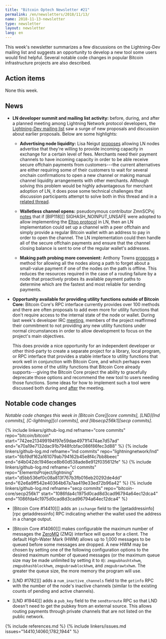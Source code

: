 ```yaml
---
title: "Bitcoin Optech Newsletter #21"
permalink: /en/newsletters/2018/11/13/
name: 2018-11-13-newsletter
type: newsletter
layout: newsletter
lang: en
---
```

This week's newsletter summarizes a few discussions on the Lightning-Dev
mailing list and suggests an opportunity to develop a new tool some
users would find helpful.  Several notable code changes in popular
Bitcoin infrastructure projects are also described.

## Action items

None this week.

## News

- **LN developer summit and mailing list activity:** before, during, and
  after a planned meeting among Lightning Network protocol developers,
  the [Lightning-Dev mailing list][] saw a surge of new proposals and
  discussion about earlier proposals.  Below are some highlights:

    - **Advertising node liquidity:** Lisa Neigut [proposes][neigut
      liquidity] allowing LN nodes advertise that they're willing to
      provide incoming capacity in exchange for a certain level of fees.
      Merchants need their payment channels to have incoming capacity in
      order to be able receive secure offchain payments from
      customers---the current alternatives are either requiring some of
      their customers to wait for several onchain confirmations to open
      a new channel or making manual channel liquidity arrangements with
      other merchants.  Although solving this problem would be highly
      advantageous for merchant adoption of LN, it does pose some
      technical challenges that discussion participants attempt to solve
      both in this thread and in a [related thread][zmn liquidity].

    - **Walletless channel opens:** pseudonymous contributor ZmnSCPxj
      [notes][walletless opens] that if [BIP118][]
      SIGHASH_NOINPUT_UNSAFE were adopted to allow implementing the
      [Eltoo protocol][] in LN, then an LN implementation could set up a
      channel with a peer offchain and simply provide a regular Bitcoin
      wallet with an address to pay in order to open the channel.  The
      LN implementation could then handle all of the secure offchain
      payments and ensure that the channel closing balance is sent to
      one of the regular wallet's addresses.

    - **Making path probing more convenient:** Anthony Towns
      [proposes][probe cancel] a method for allowing all the nodes along
      a path to forget about a small-value payment if one of the nodes
      on the path is offline.  This reduces the resources required in
      the case of a routing failure by a node that proactively probes
      its available payment paths to determine which are the fastest and
      most reliable for sending payments.

- **Opportunity available for providing utility functions outside of
  Bitcoin Core:** Bitcoin Core's RPC interface currently provides over
  100 methods and there are often proposals to add even more for utility
  functions that don't require access to the internal state of the node
  or wallet.  During last week's developer IRC [meeting][core dev
  meeting], members of the project reaffirmed their commitment to not
  providing any new utility functions under normal circumstances in
  order to allow development to focus on the project's main objectives.

    This does provide a nice opportunity for an independent developer or
    other third-party to create a separate project for a library, local
    program, or RPC interface that provides a stable interface to
    utility functions that work well in conjunction with Bitcoin Core,
    and which perhaps even provides some of the utility functions that
    Bitcoin Core already supports---giving the Bitcoin Core project the
    ability to gracefully deprecate those options and recommend the new
    tool to users needing those functions.  Some ideas for how to
    implement such a tool were discussed both during and [after][core
    dev log] the meeting.

## Notable code changes

*Notable code changes this week in [Bitcoin Core][core commits],
[LND][lnd commits], [C-lightning][cl commits], and [libsecp256k1][secp
commits].*

{% include linkers/github-log.md
  refname="core commits"
  repo="bitcoin/bitcoin"
  start="742ee213499194f97e59dae4971f1474ae7d57ad"
  end="e70a19e7132dac91b7948fcbfac086f86fec3d88"
%}
{% include linkers/github-log.md
  refname="lnd commits"
  repo="lightningnetwork/lnd"
  start="6b19df162a161079ab794162b45e8f4c7bb8beec"
  end="d4b042dc1946ece8b60d538ade8e912f035612fe"
%}
{% include linkers/github-log.md
  refname="cl commits"
  repo="ElementsProject/lightning"
  start="d5bb536ef0c08a813f767b3fb016eb20292de4dd"
  end="62e6a9ff542e40364b67a7aa419e33ed72b96a42"
%}
{% include linkers/github-log.md
  refname="secp commits"
  repo="bitcoin-core/secp256k1"
  start="1086fda4c1975d0cad8d3cad96794a64ec12dca4"
  end="1086fda4c1975d0cad8d3cad96794a64ec12dca4"
%}

- [Bitcoin Core #14410][] adds an `ischange` field to the
  [getaddressinfo][rpc getaddressinfo] RPC indicating whether the wallet
  used the address in a change output.

- [Bitcoin Core #14060][] makes configurable the maximum number of
  messages the [ZeroMQ][] (ZMQ) interface will queue for a client.  The
  default High-Water Mark (HWM) allows up to 1,000 messages to be queued
  before some messages are dropped.  A new HWM may be chosen by setting
  one of the following configuration options to the desired maximum
  number of queued messages (or the maximum queue size may be made
  unlimited by setting it to `0`): `zmqpubhashtxhwm`,
  `zmqpubhashblockhwm`, `zmqpubrawblockhwm`, and `zmqpubrawtxhwm`.
  The greater the queue size, the more memory the program will use.

- [LND #1782][] adds a `num_inactive_channels` field to the `getinfo` RPC
  with the number of the node's inactive channels (similar to the
  existing counts of pending and active channels).

- [LND #1944][] adds a `pub_key` field to the `sendtoroute` RPC so that
  LND doesn't need to get the pubkey from an external source.  This
  allows routing payments through private channels that are not listed
  on the public network.

{% include references.md %}
{% include linkers/issues.md issues="14410,14060,1782,1944" %}

[lightning-dev mailing list]: https://lists.linuxfoundation.org/mailman/listinfo/lightning-dev
[neigut liquidity]: https://lists.linuxfoundation.org/pipermail/lightning-dev/2018-November/001532.html
[zmn liquidity]: https://lists.linuxfoundation.org/pipermail/lightning-dev/2018-November/001555.html
[walletless opens]: https://lists.linuxfoundation.org/pipermail/lightning-dev/2018-November/001539.html
[eltoo protocol]: https://blockstream.com/eltoo.pdf
[probe cancel]: https://lists.linuxfoundation.org/pipermail/lightning-dev/2018-November/001554.html
[core dev meeting]: http://www.erisian.com.au/meetbot/bitcoin-core-dev/2018/bitcoin-core-dev.2018-11-08-19.00.log.html#l-49
[core dev log]: http://www.erisian.com.au/bitcoin-core-dev/log-2018-11-08.html#l-668
[zeromq]: http://zeromq.org/
